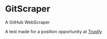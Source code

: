 # GitScraper
A GitHub WebScraper

A test made for a position opportunity at [Trustly](https://br.trustly.com/)
